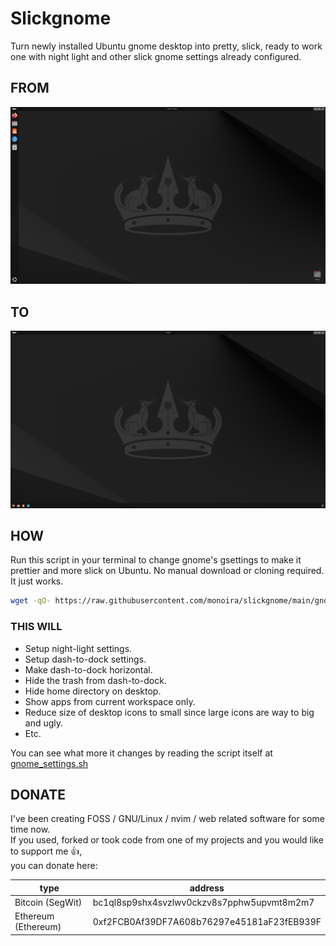 # Slickgnome

Turn newly installed Ubuntu gnome desktop into pretty, slick,
ready to work one with night light and other
slick gnome settings already configured.

## FROM

![before picture](./docs/from.png)

## TO

![after picture](./docs/to.png)

## HOW

Run this script in your terminal to change gnome's gsettings to make
it prettier and more slick on Ubuntu. No manual download or cloning required.
It just works.

```bash
wget -qO- https://raw.githubusercontent.com/monoira/slickgnome/main/gnome_settings.sh | bash
```

### THIS WILL

- Setup night-light settings.
- Setup dash-to-dock settings.
- Make dash-to-dock horizontal.
- Hide the trash from dash-to-dock.
- Hide home directory on desktop.
- Show apps from current workspace only.
- Reduce size of desktop icons to small since
  large icons are way to big and ugly.
- Etc.

You can see what more it changes by reading the script itself at
[gnome_settings.sh](./gnome_settings.sh)

## DONATE

I've been creating FOSS / GNU/Linux / nvim / web
related software for some time now.  
If you used, forked or took code from one of my projects and you
would like to support me 👍,  
you can donate here:

| type                | address                                    |
| ------------------- | ------------------------------------------ |
| Bitcoin (SegWit)    | bc1ql8sp9shx4svzlwv0ckzv8s7pphw5upvmt8m2m7 |
| Ethereum (Ethereum) | 0xf2FCB0Af39DF7A608b76297e45181aF23fEB939F |
